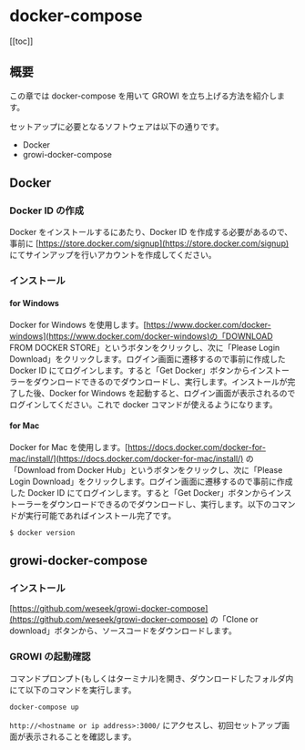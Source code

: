# docker-compose

[[toc]]

## 概要

この章では docker-compose を用いて GROWI を立ち上げる方法を紹介します。

セットアップに必要となるソフトウェアは以下の通りです。

* Docker
* growi-docker-compose

## Docker

### Docker ID の作成

Docker をインストールするにあたり、Docker ID を作成する必要があるので、事前に [https://store.docker.com/signup](https://store.docker.com/signup) にてサインアップを行いアカウントを作成してください。

### インストール

#### for Windows

Docker for Windows を使用します。[https://www.docker.com/docker-windows](https://www.docker.com/docker-windows)の「DOWNLOAD FROM DOCKER STORE」というボタンをクリックし、次に「Please Login Download」をクリックします。ログイン画面に遷移するので事前に作成した Docker ID にてログインします。すると「Get Docker」ボタンからインストーラーをダウンロードできるのでダウンロードし、実行します。インストールが完了した後、Docker for Windows を起動すると、ログイン画面が表示されるのでログインしてください。これで docker コマンドが使えるようになります。

#### for Mac

Docker for Mac を使用します。[https://docs.docker.com/docker-for-mac/install/](https://docs.docker.com/docker-for-mac/install/) の「Download from Docker Hub」というボタンをクリックし、次に「Please Login Download」をクリックします。ログイン画面に遷移するので事前に作成した Docker ID にてログインします。すると「Get Docker」ボタンからインストーラーをダウンロードできるのでダウンロードし、実行します。以下のコマンドが実行可能であればインストール完了です。

```text
$ docker version
```

## growi-docker-compose

### インストール

[https://github.com/weseek/growi-docker-compose](https://github.com/weseek/growi-docker-compose) の「Clone or download」ボタンから、ソースコードをダウンロードします。

### GROWI の起動確認

コマンドプロンプト(もしくはターミナル)を開き、ダウンロードしたフォルダ内にて以下のコマンドを実行します。

```text
docker-compose up
```

`http://<hostname or ip address>:3000/` にアクセスし、初回セットアップ画面が表示されることを確認します。